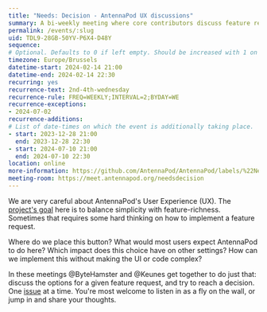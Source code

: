 ```yaml
---
title: "Needs: Decision - AntennaPod UX discussions"
summary: A bi-weekly meeting where core contributors discuss feature requests & make tough choices.
permalink: /events/:slug
uid: TDL9-28GB-50YV-P6X4-D48Y
sequence:
# Optional. Defaults to 0 if left empty. Should be increased with 1 on every big event edit.
timezone: Europe/Brussels
datetime-start: 2024-02-14 21:00
datetime-end: 2024-02-14 22:30
recurring: yes
recurrence-text: 2nd-4th-wednesday
recurrence-rule: FREQ=WEEKLY;INTERVAL=2;BYDAY=WE
recurrence-exceptions:
- 2024-07-02
recurrence-additions:
# List of date-times on which the event is additionally taking place.
- start: 2023-12-28 21:00
  end: 2023-12-28 22:30
- start: 2024-07-10 21:00
  end: 2024-07-10 22:30
location: online
more-information: https://github.com/AntennaPod/AntennaPod/labels/%22Needs%3A%20decision%22
meeting-room: https://meet.antennapod.org/needsdecision
---
```


We are very careful about AntennaPod's User Experience (UX). The [project's goal](/about) here is to balance simplicity with feature-richness. Sometimes that requires some hard thinking on how to implement a feature request.

Where do we place this button? What would most users expect AntennaPod to do here? Which impact does this choice have on other settings? How can we implement this without making the UI or code complex?

In these meetings @ByteHamster and @Keunes get together to do just that: discuss the options for a given feature request, and try to reach a decision. One [issue](https://github.com/AntennaPod/AntennaPod/labels/%22Needs%3A%20decision%22) at a time. You're most welcome to listen in as a fly on the wall, or jump in and share your thoughts.
